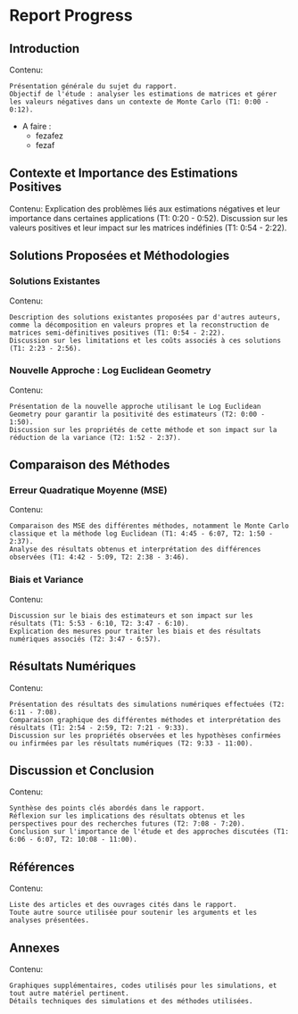 # Report Progress

## Introduction
Contenu:

    Présentation générale du sujet du rapport.
    Objectif de l'étude : analyser les estimations de matrices et gérer les valeurs négatives dans un contexte de Monte Carlo (T1: 0:00 - 0:12).

- A faire :
    - fezafez
    - fezaf
 
## Contexte et Importance des Estimations Positives
Contenu:
    Explication des problèmes liés aux estimations négatives et leur importance dans certaines applications (T1: 0:20 - 0:52).
    Discussion sur les valeurs positives et leur impact sur les matrices indéfinies (T1: 0:54 - 2:22).

## Solutions Proposées et Méthodologies
### Solutions Existantes
Contenu:

    Description des solutions existantes proposées par d'autres auteurs, comme la décomposition en valeurs propres et la reconstruction de matrices semi-définitives positives (T1: 0:54 - 2:22).
    Discussion sur les limitations et les coûts associés à ces solutions (T1: 2:23 - 2:56).

### Nouvelle Approche : Log Euclidean Geometry
Contenu:

    Présentation de la nouvelle approche utilisant le Log Euclidean Geometry pour garantir la positivité des estimateurs (T2: 0:00 - 1:50).
    Discussion sur les propriétés de cette méthode et son impact sur la réduction de la variance (T2: 1:52 - 2:37).

## Comparaison des Méthodes
### Erreur Quadratique Moyenne (MSE)
Contenu:

    Comparaison des MSE des différentes méthodes, notamment le Monte Carlo classique et la méthode log Euclidean (T1: 4:45 - 6:07, T2: 1:50 - 2:37).
    Analyse des résultats obtenus et interprétation des différences observées (T1: 4:42 - 5:09, T2: 2:38 - 3:46).

### Biais et Variance
Contenu:

    Discussion sur le biais des estimateurs et son impact sur les résultats (T1: 5:53 - 6:10, T2: 3:47 - 6:10).
    Explication des mesures pour traiter les biais et des résultats numériques associés (T2: 3:47 - 6:57).

## Résultats Numériques

Contenu:

    Présentation des résultats des simulations numériques effectuées (T2: 6:11 - 7:08).
    Comparaison graphique des différentes méthodes et interprétation des résultats (T1: 2:54 - 2:59, T2: 7:21 - 9:33).
    Discussion sur les propriétés observées et les hypothèses confirmées ou infirmées par les résultats numériques (T2: 9:33 - 11:00).

## Discussion et Conclusion

Contenu:

    Synthèse des points clés abordés dans le rapport.
    Réflexion sur les implications des résultats obtenus et les perspectives pour des recherches futures (T2: 7:08 - 7:20).
    Conclusion sur l'importance de l'étude et des approches discutées (T1: 6:06 - 6:07, T2: 10:08 - 11:00).

## Références

Contenu:

    Liste des articles et des ouvrages cités dans le rapport.
    Toute autre source utilisée pour soutenir les arguments et les analyses présentées.

## Annexes

Contenu:

    Graphiques supplémentaires, codes utilisés pour les simulations, et tout autre matériel pertinent.
    Détails techniques des simulations et des méthodes utilisées.
